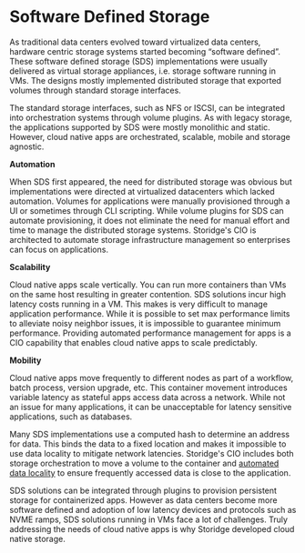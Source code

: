# Software Defined Storage
As traditional data centers evolved toward virtualized data centers, hardware centric storage systems started becoming “software defined”. These software defined storage (SDS) implementations were usually delivered as virtual storage appliances, i.e. storage software running in VMs. The designs mostly implemented distributed storage that exported volumes through standard storage interfaces. 

The standard storage interfaces, such as NFS or ISCSI, can be integrated into orchestration systems through volume plugins. As with legacy storage, the applications supported by SDS were mostly monolithic and static. However, cloud native apps are orchestrated, scalable, mobile and storage agnostic.


**Automation**

When SDS first appeared, the need for distributed storage was obvious but implementations were directed at virtualized datacenters which lacked automation. Volumes for applications were manually provisioned through a UI or sometimes through CLI scripting. While volume plugins for SDS can automate provisioning, it does not eliminate the need for manual effort and time to manage the distributed storage systems. Storidge's CIO is architected to automate storage infrastructure management so enterprises can focus on applications.

**Scalability**

Cloud native apps scale vertically. You can run more containers than VMs on the same host resulting in greater contention. 
SDS solutions incur high latency costs running in a VM. This makes is very difficult to manage application performance. While it is possible to set max performance limits to alleviate noisy neighbor issues, it is impossible to guarantee minimum performance. Providing automated performance management for apps is a CIO capability that enables cloud native apps to scale predictably. 

**Mobility**

Cloud native apps move frequently to different nodes as part of a workflow, batch process, version upgrade, etc. This container movement introduces variable latency as stateful apps access data across a network. While not an issue for many applications, it can be unacceptable for latency sensitive applications, such as databases.

Many SDS implementations use a computed hash to determine an address for data. This binds the data to a fixed location and makes it impossible to use data locality to mitigate network latencies. Storidge's CIO includes both storage orchestration to move a volume to the container and [automated data locality](https://storidge.com/blog/effortless-data-locality-with-storidge/) to ensure frequently accessed data is close to the application.

SDS solutions can be integrated through plugins to provision persistent storage for containerized apps. However as data centers become more software defined and adoption of low latency devices and protocols such as NVME ramps, SDS solutions running in VMs face a lot of challenges. Truly addressing the needs of cloud native apps is why Storidge developed cloud native storage.

